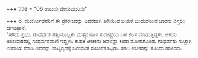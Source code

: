 +++
title = "06 ಅಹುದು ಜೀಯವಧರಿಸು"

+++
6. ದುರ್ಯೋಧನನಿಗೆ ಈ ಪ್ರಕರಣವನ್ನು ವಿವರವಾಗಿ ತಿಳಿಯುವ ಬಯಕೆ ಬಂದುದರಿಂದ ಚಾರನು ವಿಸ್ತರಿಸಿ ಹೇಳುತ್ತಾನೆ.   
"ಹೌದು ಪ್ರಭು. ಗಂಧರ್ವರ ಪತ್ನಿಯೊಬ್ಬಳು ಮತ್ಸ್ಯನ ರಾಣಿ ಸುದೇಷ್ಣೆಯ ಬಳಿ ಕೆಲಸ ಮಾಡುತ್ತಿದ್ದಳು. ಆಕೆಯ ಅಂತಃಪುರದಲ್ಲಿ ಗಂಧರ್ವರಮಣಿ ಇದ್ದಳು. ಕುಹಕಿ ಕೀಚಕನು ಅವಳನ್ನು ಕಂಡು ಮೋಹಗೊಂಡ. ಗಂಧರ್ವರು ಗುಟ್ಟಾಗಿ ಉಪಾಯ ಮಾಡಿ ಅವನನ್ನು ನಾಟ್ಯಗೃಹಕ್ಕೆ ಬರುವಂತೆ ಸೂಚನೆಕೊಟ್ಟರು. ಸಕಲ ಕೀಚಕರನ್ನು ಕೊಂದು ಹಾಕಿದರು.